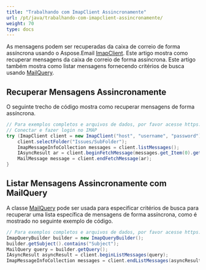 ```yaml
---
title: "Trabalhando com ImapClient Assincronamente"
url: /pt/java/trabalhando-com-imapclient-assincronamente/
weight: 70
type: docs
---
```



As mensagens podem ser recuperadas da caixa de correio de forma assíncrona usando o Aspose.Email [ImapClient](https://reference.aspose.com/email/java/com.aspose.email/imapclient/). Este artigo mostra como recuperar mensagens da caixa de correio de forma assíncrona. Este artigo também mostra como listar mensagens fornecendo critérios de busca usando [MailQuery](https://reference.aspose.com/email/java/com.aspose.email/mailquery/).

## **Recuperar Mensagens Assincronamente**

O seguinte trecho de código mostra como recuperar mensagens de forma assíncrona.

~~~Java
// Para exemplos completos e arquivos de dados, por favor acesse https://github.com/aspose-email/Aspose.Email-for-Java
// Conectar e fazer login no IMAP
try (ImapClient client = new ImapClient("host", "username", "password")) {
    client.selectFolder("Issues/SubFolder");
    ImapMessageInfoCollection messages = client.listMessages();
    IAsyncResult ar = client.beginFetchMessage(messages.get_Item(0).getSequenceNumber());
    MailMessage message = client.endFetchMessage(ar);
}
~~~

## **Listar Mensagens Assincronamente com MailQuery**

A classe [MailQuery](https://reference.aspose.com/email/java/com.aspose.email/mailquery/) pode ser usada para especificar critérios de busca para recuperar uma lista específica de mensagens de forma assíncrona, como é mostrado no seguinte exemplo de código.

~~~Java
// Para exemplos completos e arquivos de dados, por favor acesse https://github.com/aspose-email/Aspose.Email-for-Java
ImapQueryBuilder builder = new ImapQueryBuilder();
builder.getSubject().contains("Subject");
MailQuery query = builder.getQuery();
IAsyncResult asyncResult = client.beginListMessages(query);
ImapMessageInfoCollection messages = client.endListMessages(asyncResult);
~~~